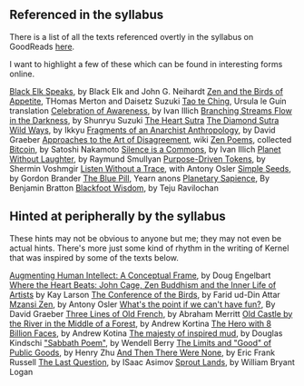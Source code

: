 ## Referenced in the syllabus

There is a list of all the texts referenced overtly in the syllabus on GoodReads [here](https://www.goodreads.com/review/list/98176865-andy-tudhope?ref=nav_mybooks&shelf=kernel).

I want to highlight a few of these which can be found in interesting forms online.

[Black Elk Speaks](https://youtu.be/1N223_vtMB0), by Black Elk and John G. Neihardt
[Zen and the Birds of Appetite](https://terebess.hu/zen/mesterek/Merton-birds-of-appetite.pdf), THomas Merton and Daisetz Suzuki
[Tao te Ching](http://www.sfhunyuan.com/images/TAO_TE_CHING_-_LE_GUIN_edition.pdf), Ursula le Guin translation
[Celebration of Awareness](https://download.tuxfamily.org/openmathdep/history/Celebration_of_Awareness-Illich.pdf), by Ivan Illich
[Branching Streams Flow in the Darkness](https://terebess.hu/zen/mesterek/Branching-Streams.pdf), by Shunryu Suzuki
[The Heart Sutra](https://www.sacred-texts.com/bud/tib/hrt.htm)
[The Diamond Sutra](https://www.youtube.com/watch?v=Y5fIVLwGYI8)
[Wild Ways](https://web.archive.org/web/20181024152027/http://www.whitepine.org/wildways.pdf), by Ikkyu
[Fragments of an Anarchist Anthropology](https://abahlali.org/files/Graeber.pdf), by David Graeber
[Approaches to the Art of Disagreement](https://www.un-intelligible.org/projects/knowledg/22metdis.php), wiki
[Zen Poems](https://www.sacred-texts.com/bud/zen/poems.htm), collected
[Bitcoin](https://bitcoin.org/bitcoin.pdf), by Satoshi Nakamoto
[Silence is a Commons](https://dlc.dlib.indiana.edu/dlc/bitstream/handle/10535/5962/Silence%252520is%252520a%252520Commons.html?sequence=1&isAllowed=y), by Ivan Illich
[Planet Without Laughter](https://www-cs-faculty.stanford.edu/~knuth/smullyan.html), by Raymund Smullyan
[Purpose-Driven Tokens](https://github.com/Token-Economy-Book/EnglishOriginal/wiki/Purpose-Driven-Tokens), by Shermin Voshmgir
[Listen Without a Trace](https://www.stoepzen.co.za/talks/2016-freedom-day/Freedom-Day-2016-25-April.mp3), with Antony Osler
[Simple Seeds](https://subconscious.substack.com/p/simple-seeds), by Gordon Brander
[The Blue Pill](https://thebluepill.eth.link/), Yearn anons
[Planetary Sapience](https://www.noemamag.com/planetary-sapience/), By Benjamin Bratton
[Blackfoot Wisdom](https://www.esperanzaproject.com/2021/native-american-culture/the-blackfoot-wisdom-that-inspired-maslows-hierarchy/), by Teju Ravilochan

## Hinted at peripherally by the syllabus

These hints may not be obvious to anyone but me; they may not even be actual hints. There's more just some kind of rhythm in the writing of Kernel that was inspired by some of the texts below.

[Augmenting Human Intellect: A Conceptual Frame](https://www.dougengelbart.org/pubs/augment-3906.html), by Doug Engelbart
[Where the Heart Beats: John Cage, Zen Buddhism and the Inner Life of Artists](https://www.goodreads.com/book/show/13542725-where-the-heart-beats) by Kay Larson
[The Conference of the Birds](https://sufipathoflove.files.wordpress.com/2019/10/the-conference-of-the-birds.pdf), by Farid ud-Din Attar
[Mzansi Zen](https://www.goodreads.com/book/show/29502012-mzansi-zen), by Antony Osler
[What's the point if we can't have fun?](https://thebaffler.com/salvos/whats-the-point-if-we-cant-have-fun), By David Graeber
[Three Lines of Old French](http://gutenberg.net.au/ebooks06/0602001h.html), by Abraham Merritt
[Old Castle by the River in the Middle of a Forest](https://kortina.nyc/essays/old-castle-by-the-river-in-the-middle-of-a-forest/), by Andrew Kortina
[The Hero with 8 Billion Faces](https://kortina.nyc/essays/the-hero-with-8-billion-faces/), by Andrew Kotina
[The majesty of inspired mud](https://www.gvsu.edu/cms4/asset/843249C9-B1E5-BD47-A25EDBC68363B726/grandrapidspress_2017-sep_14_from_the_earth_-_humus_humanity_humility.pdf), by Douglas Kindschi
["Sabbath Poem"](https://www.saltproject.org/progressive-christian-blog/a-sabbath-poem-by-wendell-berry), by Wendell Berry
[The Limits and "Good" of Public Goods](https://henryzoo.com/limits), by Henry Zhu
[And Then There Were None](https://www.simpleliberty.org/files/And_Then_There_Were_None.pdf), by Eric Frank Russell
[The Last Question](https://www.youtube.com/watch?v=ojEq-tTjcc0), by ISaac Asimov
[Sprout Lands](https://www.williambryantlogan.com/), by William Bryant Logan